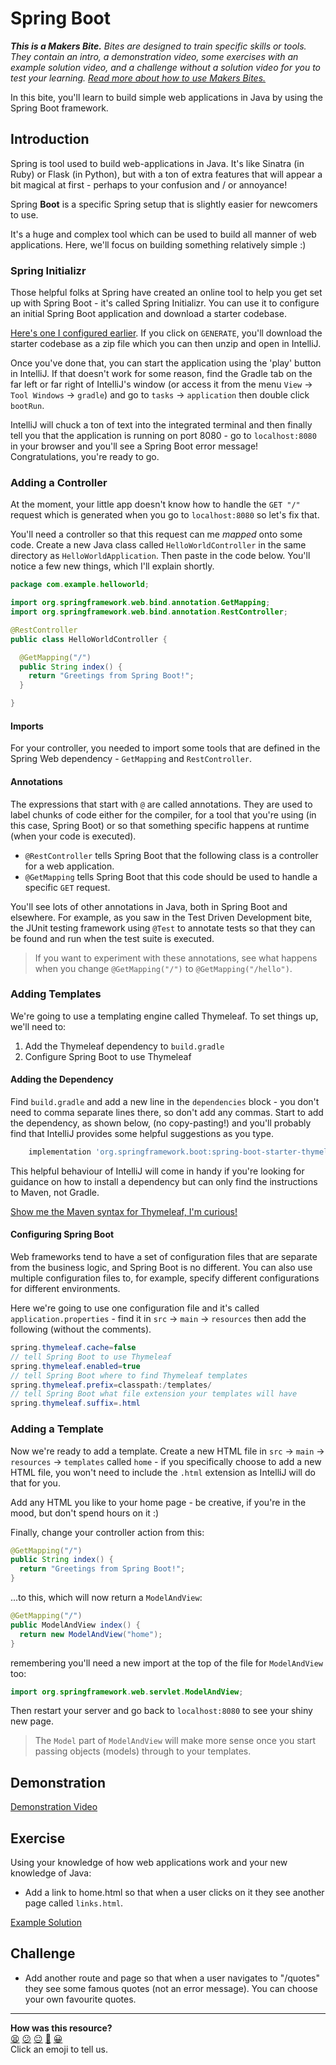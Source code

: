 # Spring Boot

_**This is a Makers Bite.** Bites are designed to train specific skills or
tools. They contain an intro, a demonstration video, some exercises with an
example solution video, and a challenge without a solution video for you to test
your learning. [Read more about how to use Makers
Bites.](https://github.com/makersacademy/course/blob/main/labels/bites.md)_

In this bite, you'll learn to build simple web applications in Java by using 
the Spring Boot framework.

## Introduction

Spring is tool used to build web-applications in Java. It's like Sinatra (in 
Ruby) or Flask (in Python), but with a ton of extra features that will appear 
a bit magical at first - perhaps to your confusion and / or annoyance!

Spring **Boot** is a specific Spring setup that is slightly easier for newcomers 
to use.

It's a huge and complex tool which can be used to build all manner of web 
applications. Here, we'll focus on building something relatively simple :)

### Spring Initializr

Those helpful folks at Spring have created an online tool to help you get set 
up with Spring Boot - it's called Spring Initializr. You can use it to configure 
an initial Spring Boot application and download a starter codebase.

[Here's one I configured earlier](https://start.spring.io/#!type=gradle-project&language=java&platformVersion=3.0.12&packaging=jar&jvmVersion=17&groupId=com.example&artifactId=hello-world&name=hello-world&description=Demo%20project%20for%20Spring%20Boot&packageName=com.example.hello-world&dependencies=web). 
If you click on `GENERATE`, you'll download the starter codebase as a zip file 
which you can then unzip and open in IntelliJ.

Once you've done that, you can start the application using the 'play' button in 
IntelliJ. If that doesn't work for some reason, find the Gradle tab on the far
left or far right of IntelliJ's window (or access it from the menu `View` ->
`Tool Windows` -> `gradle`) and go to `tasks` -> `application` then double click
`bootRun`.

IntelliJ will chuck a ton of text into the integrated terminal and then finally 
tell you that the application is running on port 8080 - go to `localhost:8080` 
in your browser and you'll see a Spring Boot error message! Congratulations, 
you're ready to go.

### Adding a Controller

At the moment, your little app doesn't know how to handle the `GET "/"` 
request which is generated when you go to `localhost:8080` so let's fix that.

You'll need a controller so that this request can me _mapped_ onto some code. 
Create a new Java class called `HelloWorldController` in the same directory 
as `HelloWorldApplication`. Then paste in the code below. You'll notice a few 
new things, which I'll explain shortly.

```java
package com.example.helloworld;

import org.springframework.web.bind.annotation.GetMapping;
import org.springframework.web.bind.annotation.RestController;

@RestController
public class HelloWorldController {

  @GetMapping("/")
  public String index() {
    return "Greetings from Spring Boot!";
  }

}
```

#### Imports

For your controller, you needed to import some tools that are defined in the 
Spring Web dependency - `GetMapping` and `RestController`.

#### Annotations

The expressions that start with `@` are called annotations. They are used to 
label chunks of code either for the compiler, for a tool that you're using 
(in this case, Spring Boot) or so that something specific happens at runtime 
(when your code is executed).

* `@RestController` tells Spring Boot that the following class is a controller 
for a web application.
* `@GetMapping` tells Spring Boot that this code should be used to handle a 
specific `GET` request.

You'll see lots of other annotations in Java, both in Spring Boot and elsewhere. 
For example, as you saw in the Test Driven Development bite, the JUnit testing 
framework using `@Test` to annotate tests so that they can be found and run 
when the test suite is executed.

> If you want to experiment with these annotations, see what happens when you 
> change `@GetMapping("/")` to `@GetMapping("/hello")`.

### Adding Templates

We're going to use a templating engine called Thymeleaf. To set things up, 
we'll need to:

1. Add the Thymeleaf dependency to `build.gradle`
2. Configure Spring Boot to use Thymeleaf

#### Adding the Dependency

Find `build.gradle` and add a new line in the `dependencies` block - you don't 
need to comma separate lines there, so don't add any commas. Start to add the 
dependency, as shown below, (no copy-pasting!) and you'll probably find that 
IntelliJ provides some helpful suggestions as you type.

```groovy
	implementation 'org.springframework.boot:spring-boot-starter-thymeleaf:3.0.5'
```

This helpful behaviour of IntelliJ will come in handy if you're looking for 
guidance on how to install a dependency but can only find the instructions 
to Maven, not Gradle.

[Show me the Maven syntax for Thymeleaf, I'm curious!](https://www.baeldung.com/spring-boot-start#simple-mvc-view)

#### Configuring Spring Boot

Web frameworks tend to have a set of configuration files that are separate 
from the business logic, and Spring Boot is no different. You can also use 
multiple configuration files to, for example, specify different configurations 
for different environments.

Here we're going to use one configuration file and it's called 
`application.properties` - find it in `src` -> `main` -> `resources` then add 
the following (without the comments).

```java
spring.thymeleaf.cache=false
// tell Spring Boot to use Thymeleaf
spring.thymeleaf.enabled=true
// tell Spring Boot where to find Thymeleaf templates
spring.thymeleaf.prefix=classpath:/templates/
// tell Spring Boot what file extension your templates will have
spring.thymeleaf.suffix=.html
```

### Adding a Template

Now we're ready to add a template. Create a new HTML file in `src` -> `main` ->
`resources` -> `templates` called `home` - if you specifically choose to add a
new HTML file, you won't need to include the `.html` extension as IntelliJ will
do that for you.

Add any HTML you like to your home page - be creative, if you're in the mood, 
but don't spend hours on it :)

Finally, change your controller action from this:

```java
@GetMapping("/")
public String index() {
  return "Greetings from Spring Boot!";
}
```

...to this, which will now return a `ModelAndView`:

```java
@GetMapping("/")
public ModelAndView index() {
  return new ModelAndView("home");
}
```

remembering you'll need a new import at the top of the file for `ModelAndView`
too:

```java
import org.springframework.web.servlet.ModelAndView;
```

Then restart your server and go back to `localhost:8080` to see your shiny new 
page.

> The `Model` part of `ModelAndView` will make more sense once you start 
> passing objects (models) through to your templates.

## Demonstration

[Demonstration Video](https://youtu.be/WdXXZuvkyAk)

## Exercise

Using your knowledge of how web applications work and your new knowledge of 
Java:

* Add a link to home.html so that when a user clicks on it they see another 
page called `links.html`.

[Example Solution](https://youtu.be/h29FjjVSasM)

## Challenge

* Add another route and page so that when a user navigates to "/quotes" they 
see some famous quotes (not an error message). You can choose your own 
favourite quotes.

<!-- BEGIN GENERATED SECTION DO NOT EDIT -->

---

**How was this resource?**  
[😫](https://airtable.com/shrUJ3t7KLMqVRFKR?prefill_Repository=makersacademy%2Fjava-fundamentals-with-intellij&prefill_File=bites%2F14_spring_boot_bite.md&prefill_Sentiment=😫) [😕](https://airtable.com/shrUJ3t7KLMqVRFKR?prefill_Repository=makersacademy%2Fjava-fundamentals-with-intellij&prefill_File=bites%2F14_spring_boot_bite.md&prefill_Sentiment=😕) [😐](https://airtable.com/shrUJ3t7KLMqVRFKR?prefill_Repository=makersacademy%2Fjava-fundamentals-with-intellij&prefill_File=bites%2F14_spring_boot_bite.md&prefill_Sentiment=😐) [🙂](https://airtable.com/shrUJ3t7KLMqVRFKR?prefill_Repository=makersacademy%2Fjava-fundamentals-with-intellij&prefill_File=bites%2F14_spring_boot_bite.md&prefill_Sentiment=🙂) [😀](https://airtable.com/shrUJ3t7KLMqVRFKR?prefill_Repository=makersacademy%2Fjava-fundamentals-with-intellij&prefill_File=bites%2F14_spring_boot_bite.md&prefill_Sentiment=😀)  
Click an emoji to tell us.

<!-- END GENERATED SECTION DO NOT EDIT -->
